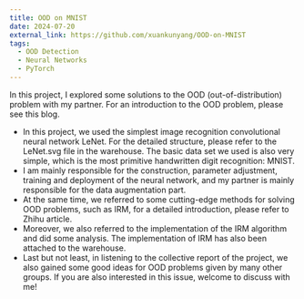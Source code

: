 ```yaml
---
title: OOD on MNIST
date: 2024-07-20
external_link: https://github.com/xuankunyang/OOD-on-MNIST
tags:
  - OOD Detection
  - Neural Networks
  - PyTorch
---
```


In this project, I explored some solutions to the OOD (out-of-distribution) problem with my partner. For an introduction to the OOD problem, please see this blog.
- In this project, we used the simplest image recognition convolutional neural network LeNet. For the detailed structure, please refer to the LeNet.svg file in the warehouse. The basic data set we used is also very simple, which is the most primitive handwritten digit recognition: MNIST.
- I am mainly responsible for the construction, parameter adjustment, training and deployment of the neural network, and my partner is mainly responsible for the data augmentation part.
- At the same time, we referred to some cutting-edge methods for solving OOD problems, such as IRM, for a detailed introduction, please refer to Zhihu article.
- Moreover, we also referred to the implementation of the IRM algorithm and did some analysis. The implementation of IRM has also been attached to the warehouse.
- Last but not least, in listening to the collective report of the project, we also gained some good ideas for OOD problems given by many other groups. If you are also interested in this issue, welcome to discuss with me!

<!--more-->
